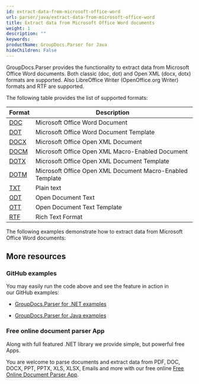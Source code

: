 ```yaml
---
id: extract-data-from-microsoft-office-word
url: parser/java/extract-data-from-microsoft-office-word
title: Extract data from Microsoft Office Word documents
weight: 1
description: ""
keywords: 
productName: GroupDocs.Parser for Java
hideChildren: False
---
```

GroupDocs.Parser provides the functionality to extract data from Microsoft Office Word documents. Both classic (doc, dot) and Open XML (docx, dotx) formats are supported. Also LibreOffice Writer (OpenOffice.org Writer) formats and RTF are supported.

The following table provides the list of supported formats:

| Format | Description |
| --- | --- |
| [DOC](https://wiki.fileformat.com/word-processing/doc/) | Microsoft Office Word Document |
| [DOT](https://wiki.fileformat.com/word-processing/dot/) | Microsoft Office Word Document Template |
| [DOCX](https://wiki.fileformat.com/word-processing/docx/) | Microsoft Office Open XML Document |
| [DOCM](https://wiki.fileformat.com/word-processing/docm/) | Microsoft Office Open XML Macro-Enabled Document |
| [DOTX](https://wiki.fileformat.com/word-processing/dotx/) | Microsoft Office Open XML Document Template |
| [DOTM](https://wiki.fileformat.com/word-processing/dotm/) | Microsoft Office Open XML Document Macro-Enabled Template |
| [TXT](https://wiki.fileformat.com/word-processing/txt/) | Plain text |
| [ODT](https://wiki.fileformat.com/word-processing/odt/) | Open Document Text |
| [OTT](https://wiki.fileformat.com/word-processing/ott/) | Open Document Text Template |
| [RTF](https://wiki.fileformat.com/word-processing/rtf/) | Rich Text Format |

The following examples demonstrate how to extract data from Microsoft Office Word documents:

## More resources

### GitHub examples

You may easily run the code above and see the feature in action in our GitHub examples:

*   [GroupDocs.Parser for .NET examples](https://github.com/groupdocs-parser/GroupDocs.Parser-for-.NET)
    
*   [GroupDocs.Parser for Java examples](https://github.com/groupdocs-parser/GroupDocs.Parser-for-Java)
    

### Free online document parser App

Along with full featured .NET library we provide simple, but powerful free Apps.

You are welcome to parse documents and extract data from PDF, DOC, DOCX, PPT, PPTX, XLS, XLSX, Emails and more with our free online [Free Online Document Parser App](https://products.groupdocs.app/parser).

